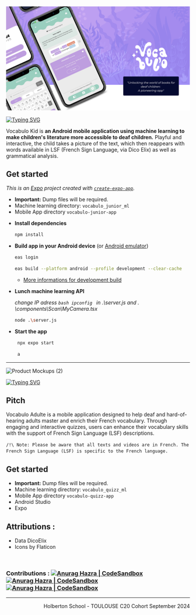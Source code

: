 ![Product Mockups (1)](https://github.com/TessierV/vocabulo/blob/main/vocabulo-junior-app/assets/images/ImageReadme.png)

<a href="https://git.io/typing-svg"><img src="https://readme-typing-svg.demolab.com?font=Montserrat&weight=800&size=28&pause=1000&width=800&lines=Vocabulo-junior-app+and+Vocabulo_junior_ml" alt="Typing SVG" /></a>


Vocabulo Kid is **an Android mobile application using machine learning to make children's literature more accessible to deaf children.** Playful and interactive, the child takes a picture of the text, which then reappears with words available in LSF (French Sign Language, via Dico Elix) as well as grammatical analysis.

## Get started
*This is an [Expo](https://expo.dev) project created with [`create-expo-app`](https://www.npmjs.com/package/create-expo-app).*
- **Important:** Dump files will be required.
- Machine learning directory: `vocabulo_junior_ml`
- Mobile App directory `vocabulo-junior-app`


* **Install dependencies**

   ```bash
   npm install
   ```
* **Build app in your Android device** (or [Android emulator](https://docs.expo.dev/workflow/android-studio-emulator/))

   ```bash
   eas login
   ```
   ```bash
   eas build --platform android --profile development --clear-cache 
   ```
   - [More informations for development build](https://docs.expo.dev/get-started/set-up-your-environment/?mode=development-build)
* **Lunch machine learning API**

   *change IP adress ```bash ipconfig ``` in .\server.js and .    \components\Scan\MyCamera.tsx*

   ```bash
   node .\server.js
   ```
* **Start the app**

   ```bash
    npx expo start
   ```
   ```bash
    a
   ```


<hr>

![Product Mockups (2)](https://github.com/user-attachments/assets/1f12dbd9-e4b5-4a42-a9ea-ecf56273ba8d)


<a href="https://git.io/typing-svg"><img src="https://readme-typing-svg.demolab.com?font=Montserrat&weight=800&size=28&pause=1000&width=800&lines=Vocabulo-quizz-app+and+Vocabulo+Quizz+ml" alt="Typing SVG" /></a>

## Pitch 
Vocabulo Adulte is a mobile application designed to help deaf and hard-of-hearing adults master and enrich their French vocabulary. Through engaging and interactive quizzes, users can enhance their vocabulary skills with the support of French Sign Language (LSF) descriptions.

`/!\ Note: Please be aware that all texts and videos are in French. The French Sign Language (LSF) is specific to the French language.`

## Get started
- **Important:** Dump files will be required.
- Machine learning directory: `vocabulo_quizz_ml`
- Mobile App directory `vocabulo-quizz-app`
- Android Studio
- Expo

## Attributions :
* Data DicoElix
* Icons by Flaticon  

<br>
<h3>Contributions :
   <a href="https://www.linkedin.com/in/vanessa-tessier-601794252/">
        <img alt="Anurag Hazra | CodeSandbox" height="20px" src="https://img.shields.io/badge/TessierVanessa-4A6552?style=for-the-badge&logo=linkedin&color=0D1320&logoColor=white"/>
    </a>
 <a href="https://www.linkedin.com/in/marianne-arrué-01650429/">
       <img alt="Anurag Hazra | CodeSandbox" height="20px" src="https://img.shields.io/badge/ArrueMarianne-4A6552?style=for-the-badge&logo=linkedin&color=0D1320&logoColor=white" />
    </a>
 <a href="https://www.linkedin.com/in/amandine-assenat-designer-graphique-developpeuse-front-end/">
       <img alt="Anurag Hazra | CodeSandbox" height="20px" src="https://img.shields.io/badge/AssenatAmandine-4A65520D1320?style=for-the-badge&logo=linkedin&color=0D1320&logoColor=white" />
    </a>
    </h3>
<hr>
<p align="right">Holberton School - TOULOUSE C20 Cohort September 2024</p>

